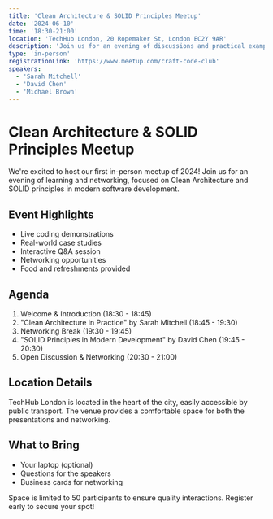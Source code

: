```yaml
---
title: 'Clean Architecture & SOLID Principles Meetup'
date: '2024-06-10'
time: '18:30-21:00'
location: 'TechHub London, 20 Ropemaker St, London EC2Y 9AR'
description: 'Join us for an evening of discussions and practical examples of Clean Architecture and SOLID principles in modern software development.'
type: 'in-person'
registrationLink: 'https://www.meetup.com/craft-code-club'
speakers:
  - 'Sarah Mitchell'
  - 'David Chen'
  - 'Michael Brown'
---
```


# Clean Architecture & SOLID Principles Meetup

We're excited to host our first in-person meetup of 2024! Join us for an evening of learning and networking, focused on Clean Architecture and SOLID principles in modern software development.

## Event Highlights

- Live coding demonstrations
- Real-world case studies
- Interactive Q&A session
- Networking opportunities
- Food and refreshments provided

## Agenda

1. Welcome & Introduction (18:30 - 18:45)
2. "Clean Architecture in Practice" by Sarah Mitchell (18:45 - 19:30)
3. Networking Break (19:30 - 19:45)
4. "SOLID Principles in Modern Development" by David Chen (19:45 - 20:30)
5. Open Discussion & Networking (20:30 - 21:00)

## Location Details

TechHub London is located in the heart of the city, easily accessible by public transport. The venue provides a comfortable space for both the presentations and networking.

## What to Bring

- Your laptop (optional)
- Questions for the speakers
- Business cards for networking

Space is limited to 50 participants to ensure quality interactions. Register early to secure your spot! 